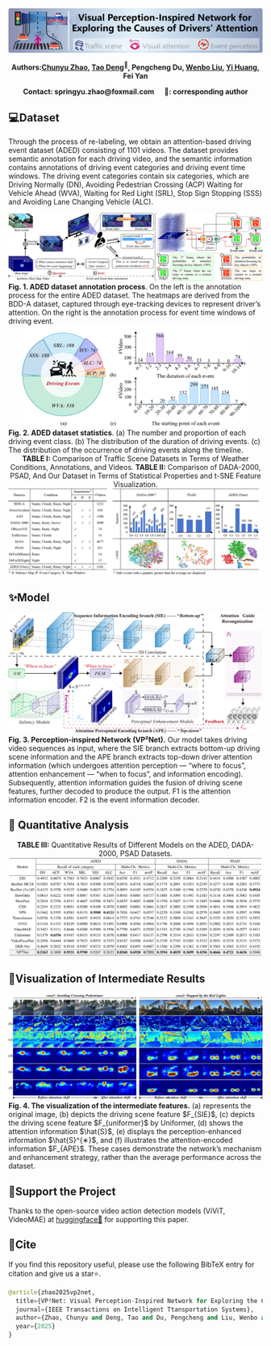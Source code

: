 <div align="center">

<img src="assert/logo.jpg" alt="logo"/>

<b>Authors:<a href="https://scholar.google.com/citations?user=IOeG3ygAAAAJ&hl=zh-CN" target="_blank">Chunyu Zhao</a>, 
<a href="https://scholar.google.com/citations?user=WQ2hfUYAAAAJ&hl=zh-CN" target="_blank">Tao Deng</a><sup>📧</sup>, 
Pengcheng Du, 
<a href="https://scholar.google.com/citations?user=evBOeoAAAAAJ&hl=zh-CN" target="_blank">Wenbo Liu</a>, 
<a href="https://scholar.google.com/citations?hl=zh-CN&user=q3kc2R8AAAAJ" target="_blank">Yi Huang</a>, 
Fei Yan
</b> 

</div>

<div align="center">
<b>Contact: springyu.zhao@foxmail.com&nbsp;&nbsp;&nbsp;&nbsp;&nbsp;&nbsp;📧: corresponding author</b>
</div>

## 💻Dataset

Through the process of re-labeling, we obtain an attention-based driving event dataset (ADED) consisting of 1101 videos. The dataset provides semantic annotation for each driving video, and the semantic information contains annotations of driving event categories and driving event time windows. The driving event categories contain six categories, which are Driving Normally (DN), Avoiding Pedestrian Crossing (ACP) Waiting for Vehicle Ahead (WVA), Waiting for Red Light (SRL), Stop Sign Stopping (SSS) and Avoiding Lane Changing Vehicle (ALC).

<div align="center">

<img src="assert/dataset_make.jpg" alt="dataset_make"/>

</div>

<div align="left">
<b>Fig. 1. ADED dataset annotation process</b>. On the left is the annotation process for the entire ADED dataset. The heatmaps are derived from the BDD-A dataset, captured through eye-tracking devices to represent driver’s attention. On the right is the annotation process for event time windows of driving event.
</div>

<div align="center">
<img src="assert/dataset_show.jpg" alt="dataset_show" width="450" height="auto"/>

</div>

<div align="left">
<b>Fig. 2. ADED dataset statistics</b>. (a) The number and proportion of each driving event class. (b) The distribution of the duration of driving events. (c) The distribution of the occurrence of driving events along the timeline.

</div>

<div align="center">
<b>TABLE I:</b> Comparison of Traffic Scene Datasets in Terms of Weather Conditions, Annotations, and Videos. <b>TABLE II:</b> Comparison of DADA-2000, PSAD, And Our Dataset in Terms of Statistical Properties and t-SNE Feature Visualization.

</div>

<div align="center">

<img src="assert/dataset_compare1.jpg" alt="dataset_c"/>

</div>


## ✨Model

<div align="center">

<img src="assert/model.jpg" alt="model"/>

</div>


<div align="left">
<b>Fig. 3. Perception-inspired Network (VP²Net).</b> Our model takes driving video sequences as input, where the SIE branch extracts bottom-up driving scene information and the APE branch extracts top-down driver attention information (which undergoes attention perception — “where to focus”, attention enhancement — “when to focus”, and information encoding). Subsequently, attention information guides the fusion of driving scene features, further decoded to produce the output. F1 is the attention information encoder. F2 is the event information decoder.

</div>


## 🚀 Quantitative Analysis

<div align="center">
<b>TABLE III:</b> Quantitative Results of Different Models on the ADED, DADA-2000, PSAD Datasets.

</div>

<div align="center">

<img src="assert/compare.jpg" alt="compare"/>

</div>

## 🚀Visualization of Intermediate Results

<div align="center">

<img src="assert/feature.jpg" alt="feature"/>

</div>

<div align="left">
<b>Fig. 4. The visualization of the intermediate features.</b> (a) represents the original image, (b) depicts the driving scene feature $F_{SIE}$, (c) depicts the driving scene feature $F_{uniformer}$ by Uniformer, (d) shows the attention information $\hat{S}$, (e) displays the perception-enhanced information $\hat{S}^{∗}$, and (f) illustrates the attention-encoded information $F_{APE}$. These cases demonstrate the network’s mechanism and enhancement strategy, rather than the average performance across the dataset.
</div>



## 💖Support the Project

Thanks to the open-source video action detection models (ViViT, VideoMAE) at [huggingface🤗][10]  for supporting this paper.

[10]: https://huggingface.curated.co/	"huggingface"

## 📄Cite

If you find this repository useful, please use the following BibTeX entry for citation  and give us a star⭐.

```python
@article{zhao2025vp2net, 
  title={VP²Net: Visual Perception-Inspired Network for Exploring the Causes of Drivers’ Attention Shift}, 
  journal={IEEE Transactions on Intelligent Ttansportation Systems}, 
  author={Zhao, Chunyu and Deng, Tao and Du, Pengcheng and Liu, Wenbo and Huang, Yi and Yan, Fei}, 
  year={2025}
}
```

